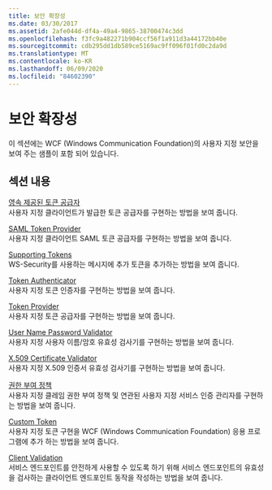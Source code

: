 ```yaml
---
title: 보안 확장성
ms.date: 03/30/2017
ms.assetid: 2afe044d-df4a-49a4-9865-38700474c3dd
ms.openlocfilehash: f3fc9a482271b904ccf56f1a911d3a44172bb40e
ms.sourcegitcommit: cdb295dd1db589ce5169ac9ff096f01fd0c2da9d
ms.translationtype: MT
ms.contentlocale: ko-KR
ms.lasthandoff: 06/09/2020
ms.locfileid: "84602390"
---
```

# <a name="security-extensibility"></a>보안 확장성
이 섹션에는 WCF (Windows Communication Foundation)의 사용자 지정 보안을 보여 주는 샘플이 포함 되어 있습니다.  
  
## <a name="in-this-section"></a>섹션 내용  
 [영속 제공된 토큰 공급자](durable-issued-token-provider.md)  
 사용자 지정 클라이언트가 발급한 토큰 공급자를 구현하는 방법을 보여 줍니다.  
  
 [SAML Token Provider](saml-token-provider.md)  
 사용자 지정 클라이언트 SAML 토큰 공급자를 구현하는 방법을 보여 줍니다.  
  
 [Supporting Tokens](supporting-tokens.md)  
 WS-Security를 사용하는 메시지에 추가 토큰을 추가하는 방법을 보여 줍니다.  
  
 [Token Authenticator](token-authenticator.md)  
 사용자 지정 토큰 인증자를 구현하는 방법을 보여 줍니다.  
  
 [Token Provider](token-provider.md)  
 사용자 지정 토큰 공급자를 구현하는 방법을 보여 줍니다.  
  
 [User Name Password Validator](user-name-password-validator.md)  
 사용자 지정 사용자 이름/암호 유효성 검사기를 구현하는 방법을 보여 줍니다.  
  
 [X.509 Certificate Validator](x-509-certificate-validator.md)  
 사용자 지정 X.509 인증서 유효성 검사기를 구현하는 방법을 보여 줍니다.  
  
 [권한 부여 정책](authorization-policy.md)  
 사용자 지정 클레임 권한 부여 정책 및 연관된 사용자 지정 서비스 인증 관리자를 구현하는 방법을 보여 줍니다.  
  
 [Custom Token](custom-token.md)  
 사용자 지정 토큰 구현을 WCF (Windows Communication Foundation) 응용 프로그램에 추가 하는 방법을 보여 줍니다.  
  
 [Client Validation](client-validation.md)  
 서비스 엔드포인트를 안전하게 사용할 수 있도록 하기 위해 서비스 엔드포인트의 유효성을 검사하는 클라이언트 엔드포인트 동작을 작성하는 방법을 보여 줍니다.
